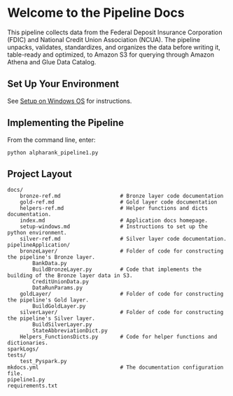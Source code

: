 # Welcome to the Pipeline Docs
This pipeline collects data from the Federal Deposit Insurance Corporation (FDIC) and
National Credit Union Association (NCUA). The pipeline unpacks, validates, standardizes,
and organizes the data before writing it, table-ready and optimized, to Amazon S3 for querying through
Amazon Athena and Glue Data Catalog.

## Set Up Your Environment
See [Setup on Windows OS](setup-windows.md) for instructions.

## Implementing the Pipeline
From the command line, enter:

    python alpharank_pipeline1.py


## Project Layout

    docs/
        bronze-ref.md                   # Bronze layer code documentation
        gold-ref.md                     # Gold layer code documentation
        helpers-ref.md                  # Helper functions and dicts documentation.
        index.md                        # Application docs homepage.
        setup-windows.md                # Instructions to set up the python environment.
        silver-ref.md                   # Silver layer code documentation.
    pipelineApplication/
        bronzeLayer/                    # Folder of code for constructing the pipeline's Bronze layer.
            BankData.py
            BuildBronzeLayer.py         # Code that implements the building of the Bronze layer data in S3.
            CreditUnionData.py      
            DataRunParams.py
        goldLayer/                      # Folder of code for constructing the pipeline's Gold layer.
            BuildGoldLayer.py
        silverLayer/                    # Folder of code for constructing the pipeline's Silver layer.
            BuildSilverLayer.py
            StateAbbreviationDict.py
        Helpers_FunctionsDicts.py       # Code for helper functions and dictionaries.
    sparkLogs/
    tests/
        test_Pyspark.py
    mkdocs.yml                          # The documentation configuration file.
    pipeline1.py
    requirements.txt